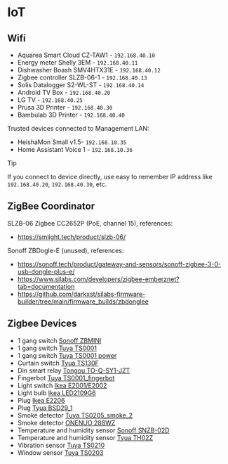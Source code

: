 # IoT

## Wifi

* Aquarea Smart Cloud CZ-TAW1 - `192.168.40.10`
* Energy meter Shelly 3EM - `192.168.40.11`
* Dishwasher Boash SMV4HTX31E - `192.168.40.12`
* Zigbee controller SLZB-06-1 - `192.168.40.13`
* Solis Datalogger S2-WL-ST - `192.168.40.14`
* Android TV Box - `192.168.40.20`
* LG TV - `192.168.40.25`
* Prusa 3D Printer - `192.168.40.30`
* Bambulab 3D Printer - `192.168.40.40`

Trusted devices connected to Management LAN:

* HeishaMon Small v1.5- `192.168.10.35`
* Home Assistant Voice 1 - `192.168.10.36`

> [!TIP]
> If you connect to device directly, use easy to remember IP address like `192.168.40.20`, `192.168.40.30`, etc.

## ZigBee Coordinator

SLZB-06 Zigbee CC2652P (PoE, channel 15), references:

* <https://smlight.tech/product/slzb-06/>

Sonoff ZBDogle-E (unused), references:

* <https://sonoff.tech/product/gateway-and-sensors/sonoff-zigbee-3-0-usb-dongle-plus-e/>
* <https://www.silabs.com/developers/zigbee-emberznet?tab=documentation>
* <https://github.com/darkxst/silabs-firmware-builder/tree/main/firmware_builds/zbdonglee>

## Zigbee Devices

* 1 gang switch [Sonoff ZBMINI](https://www.zigbee2mqtt.io/devices/ZBMINI.html)
* 1 gang switch [Tuya TS0001](https://www.zigbee2mqtt.io/devices/TS0001_switch_module.html)
* 1 gang switch [Tuya TS0001 power](https://www.zigbee2mqtt.io/devices/TS0001_power.html)
* Curtain switch [Tyua TS130F](https://www.zigbee2mqtt.io/devices/TS130F.html)
* Din smart relay [Tongou TO-Q-SY1-JZT](https://www.zigbee2mqtt.io/devices/TO-Q-SY1-JZT.html)
* Fingerbot [Tuya TS0001_fingerbot](https://www.zigbee2mqtt.io/devices/TS0001_fingerbot.html)
* Light switch [Ikea E2001/E2002](https://www.zigbee2mqtt.io/devices/E2001_E2002.html)
* Light bulb [Ikea LED2109G6](https://www.zigbee2mqtt.io/devices/LED2109G6.html)
* Plug [Ikea E2206](https://www.zigbee2mqtt.io/devices/E2206.html)
* Plug [Tyua BSD29_1](https://www.zigbee2mqtt.io/devices/BSD29_1.html)
* Smoke detector [Tuya TS0205_smoke_2](https://www.zigbee2mqtt.io/devices/TS0205_smoke_2.html)
* Smoke detector [ONENUO 288WZ](https://www.zigbee2mqtt.io/devices/288WZ.html)
* Temperature and humidity sensor [Sonoff SNZB-02D](https://www.zigbee2mqtt.io/devices/SNZB-02D.html)
* Temperature and humidity sensor [Tyua TH02Z](https://www.zigbee2mqtt.io/devices/TH02Z.html)
* Vibration sensor [Tuya TS0210](https://www.zigbee2mqtt.io/devices/TS0210.html)
* Window sensor [Tuya TS0203](https://www.zigbee2mqtt.io/devices/TS0203.html)
